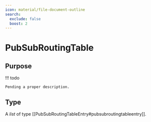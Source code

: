 ```yaml
---
icon: material/file-document-outline
search:
  exclude: false
  boost: 2
---
```


# PubSubRoutingTable

## Purpose

<!-- --8<-- [start:purpose] -->

!!! todo

    Pending a proper description.

<!-- --8<-- [end:purpose] -->

## Type

<!-- --8<-- [start:type] -->
A *list* of type [[PubSubRoutingTableEntry#pubsubroutingtableentry]].
<!-- --8<-- [end:type] -->
